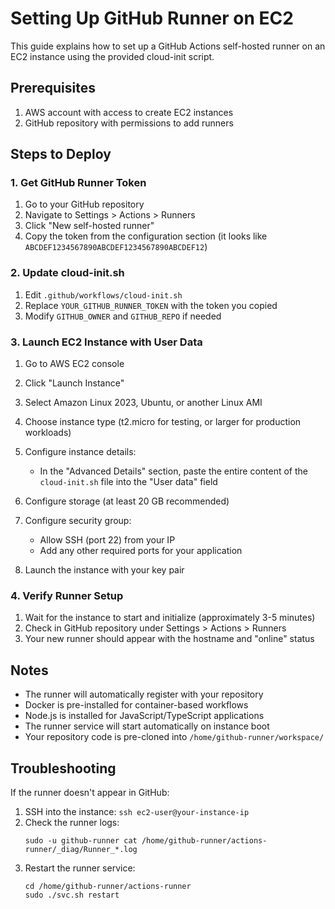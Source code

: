 # Setting Up GitHub Runner on EC2

This guide explains how to set up a GitHub Actions self-hosted runner on an EC2 instance using the provided cloud-init script.

## Prerequisites

1. AWS account with access to create EC2 instances
2. GitHub repository with permissions to add runners

## Steps to Deploy

### 1. Get GitHub Runner Token

1. Go to your GitHub repository
2. Navigate to Settings > Actions > Runners
3. Click "New self-hosted runner"
4. Copy the token from the configuration section (it looks like `ABCDEF1234567890ABCDEF1234567890ABCDEF12`)

### 2. Update cloud-init.sh

1. Edit `.github/workflows/cloud-init.sh`
2. Replace `YOUR_GITHUB_RUNNER_TOKEN` with the token you copied
3. Modify `GITHUB_OWNER` and `GITHUB_REPO` if needed

### 3. Launch EC2 Instance with User Data

1. Go to AWS EC2 console
2. Click "Launch Instance"
3. Select Amazon Linux 2023, Ubuntu, or another Linux AMI
4. Choose instance type (t2.micro for testing, or larger for production workloads)
5. Configure instance details:

   - In the "Advanced Details" section, paste the entire content of the `cloud-init.sh` file into the "User data" field

6. Configure storage (at least 20 GB recommended)
7. Configure security group:

   - Allow SSH (port 22) from your IP
   - Add any other required ports for your application

8. Launch the instance with your key pair

### 4. Verify Runner Setup

1. Wait for the instance to start and initialize (approximately 3-5 minutes)
2. Check in GitHub repository under Settings > Actions > Runners
3. Your new runner should appear with the hostname and "online" status

## Notes

- The runner will automatically register with your repository
- Docker is pre-installed for container-based workflows
- Node.js is installed for JavaScript/TypeScript applications
- The runner service will start automatically on instance boot
- Your repository code is pre-cloned into `/home/github-runner/workspace/`

## Troubleshooting

If the runner doesn't appear in GitHub:

1. SSH into the instance: `ssh ec2-user@your-instance-ip`
2. Check the runner logs:
   ```
   sudo -u github-runner cat /home/github-runner/actions-runner/_diag/Runner_*.log
   ```
3. Restart the runner service:
   ```
   cd /home/github-runner/actions-runner
   sudo ./svc.sh restart
   ```
